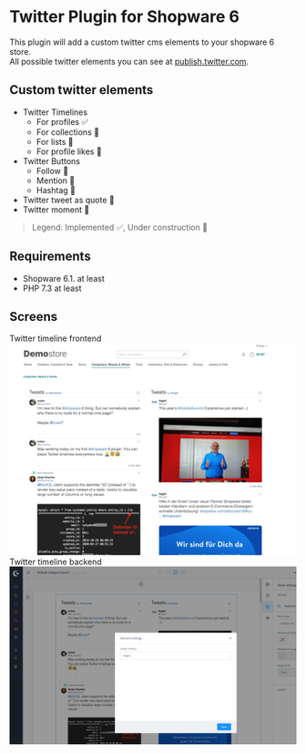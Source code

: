 # Twitter Plugin for Shopware 6
This plugin will add a custom twitter cms elements to your shopware 6 store.  
All possible twitter elements you can see at [publish.twitter.com](https://publish.twitter.com/).
## Custom twitter elements 
* Twitter Timelines
  * For profiles :white_check_mark:
  * For collections :construction:
  * For lists :construction:
  * For profile likes :construction:
* Twitter Buttons
  * Follow :construction:
  * Mention :construction:
  * Hashtag :construction:
* Twitter tweet as quote :construction:
* Twitter moment :construction:
> Legend: Implemented :white_check_mark:, Under construction :construction:
## Requirements
* Shopware 6.1. at least
* PHP 7.3 at least
## Screens
Twitter timeline frontend  
![Twitter timeline in frontend](https://raw.githubusercontent.com/flagbit/shopware6-twitter/master/docs/images/shopware-6-twitter-timeline-frontend.png "Twitter timeline in frontend")
Twitter timeline backend  
![Twitter timeline backend configuration](https://raw.githubusercontent.com/flagbit/shopware6-twitter/master/docs/images/shopware-6-twitter-timeline-backend.png "Twitter timeline backend configuration")

